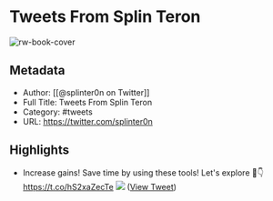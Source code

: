 # Tweets From Splin Teron

![rw-book-cover](https://pbs.twimg.com/profile_images/1740117990861856768/m4F0lBiN.png)

## Metadata
- Author: [[@splinter0n on Twitter]]
- Full Title: Tweets From Splin Teron
- Category: #tweets
- URL: https://twitter.com/splinter0n

## Highlights
- Increase gains!
  Save time by using these tools!
  Let's explore 🧵👇 https://t.co/hS2xaZecTe
  ![](https://pbs.twimg.com/media/FyGkxCkagAEINlc.jpg) ([View Tweet](https://twitter.com/splinter0n/status/1666794505398530051))
